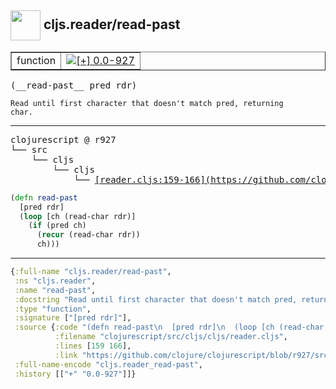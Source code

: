 ## <img width="48px" valign="middle" src="http://i.imgur.com/Hi20huC.png"> cljs.reader/read-past

 <table border="1">
<tr>
<td>function</td>
<td><a href="https://github.com/cljsinfo/api-refs/tree/0.0-927"><img valign="middle" alt="[+] 0.0-927" src="https://img.shields.io/badge/+-0.0--927-lightgrey.svg"></a> </td>
</tr>
</table>

 <samp>
(__read-past__ pred rdr)<br>
</samp>

```
Read until first character that doesn't match pred, returning
char.
```

---

 <pre>
clojurescript @ r927
└── src
    └── cljs
        └── cljs
            └── <ins>[reader.cljs:159-166](https://github.com/clojure/clojurescript/blob/r927/src/cljs/cljs/reader.cljs#L159-L166)</ins>
</pre>

```clj
(defn read-past
  [pred rdr]
  (loop [ch (read-char rdr)]
    (if (pred ch)
      (recur (read-char rdr))
      ch)))
```


---

```clj
{:full-name "cljs.reader/read-past",
 :ns "cljs.reader",
 :name "read-past",
 :docstring "Read until first character that doesn't match pred, returning\nchar.",
 :type "function",
 :signature ["[pred rdr]"],
 :source {:code "(defn read-past\n  [pred rdr]\n  (loop [ch (read-char rdr)]\n    (if (pred ch)\n      (recur (read-char rdr))\n      ch)))",
          :filename "clojurescript/src/cljs/cljs/reader.cljs",
          :lines [159 166],
          :link "https://github.com/clojure/clojurescript/blob/r927/src/cljs/cljs/reader.cljs#L159-L166"},
 :full-name-encode "cljs.reader_read-past",
 :history [["+" "0.0-927"]]}

```

